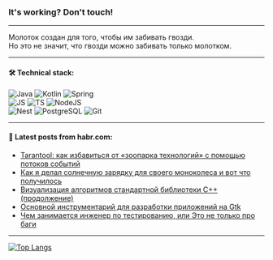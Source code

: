### It's working? Don't touch!

---
Молоток создан для того, чтобы им забивать гвозди. <br>
Но это не значит, что гвозди можно забивать только молотком.

---

#### 🛠️ Technical stack:

![Java](https://img.shields.io/badge/Java-informational?logo=Oracle&style=flat&logoColor=white&color=FF4500)
![Kotlin](https://img.shields.io/badge/Kotlin-informational?logo=Kotlin&style=flat&logoColor=white&color=774D97)
![Spring](https://img.shields.io/badge/SpringBoot-informational?logo=SpringBoot&style=flat&logoColor=white&color=6DB33F) <br>
![JS](https://img.shields.io/badge/JS-informational?logo=javaScript&style=flat&logoColor=black&color=F7Df1E)
![TS](https://img.shields.io/badge/TypeScript-informational?logo=typeScript&style=flat&logoColor=black&color=0667A8)
![NodeJS](https://img.shields.io/badge/NodeJS-informational?logo=node.js&style=flat&logoColor=white&color=70A760) <br>
![Nest](https://img.shields.io/badge/NestJS-informational?logo=NestJS&style=flat&logoColor=white&color=E0234E)
![PostgreSQL](https://img.shields.io/badge/PostgreSQL-informational?logo=PostgreSQL&style=flat&logoColor=white&color=DAA520)
![Git](https://img.shields.io/badge/Git-informational?logo=git&style=flat&logoColor=white&color=778899)

___

#### 💬 Latest posts from habr.com:

<!-- BLOG-POST-LIST:START -->
- [Tarantool: как избавиться от «зоопарка технологий» с помощью потоков событий](https://habr.com/ru/companies/vk/articles/761950/?utm_source=habrahabr&utm_medium=rss&utm_campaign=761950)
- [Как я делал солнечную зарядку для своего моноколеса и вот что получилось](https://habr.com/ru/articles/764092/?utm_source=habrahabr&utm_medium=rss&utm_campaign=764092)
- [Визуализация алгоритмов стандартной библиотеки C++ &lpar;продолжение&rpar;](https://habr.com/ru/articles/763024/?utm_source=habrahabr&utm_medium=rss&utm_campaign=763024)
- [Основной инструментарий для разработки приложений на Gtk](https://habr.com/ru/companies/first/articles/763780/?utm_source=habrahabr&utm_medium=rss&utm_campaign=763780)
- [Чем занимается инженер по тестированию, или Это не только про баги](https://habr.com/ru/companies/yandex_praktikum/articles/760304/?utm_source=habrahabr&utm_medium=rss&utm_campaign=760304)
<!-- BLOG-POST-LIST:END -->

---
[![Top Langs](https://github-readme-stats-git-master-advtsetting-gmailcom.vercel.app/api/top-langs/?username=zloylis&langs_count=10&hide_title=false&title_color=e6edf3&size_weight=0.5&count_weight=0.5&layout=compact&hide_border=true&theme=dracula)](https://github.com/zloylis)

<!-- ![GitHub stats](https://github-readme-stats-git-master-advtsetting-gmailcom.vercel.app/api?username=zloylis&show_icons=true&hide_border=true&theme=dracula&hide_title=true&include_all_commits=true&count_private=true&hide=contribs&hide_rank=true) -->
